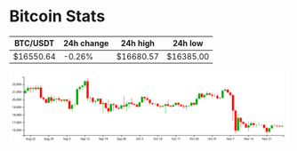 # Bitcoin Stats

BTC/USDT|24h change|24h high|24h low|
|---|---|---|---|
|$16550.64|-0.26%|$16680.57|$16385.00|

<img src="./chart.svg">

